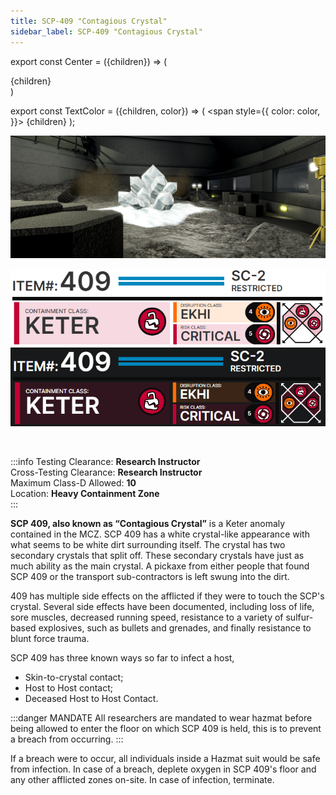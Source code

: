 ```yaml
---
title: SCP-409 "Contagious Crystal"
sidebar_label: SCP-409 "Contagious Crystal"
---
```


export const Center = ({children}) => (
   <div
      style={{
         "textAlign": "center"
      }}>
      {children}
   </div>
)

export const TextColor = ({children, color}) => (
<span
style={{
      color: color,
    }}>
{children}
</span>
);

<div style={{textAlign: 'center'}}>

![image](../../images/SCP-409.png)

![image](../../images/ACS/LightMode/SCP-409LM.png#gh-light-mode-only)![image](../../images/ACS/DarkMode/SCP-409DM.png#gh-dark-mode-only)

</div>

<br />

:::info
Testing Clearance: <TextColor color="#735cff">**Research Instructor**</TextColor> <br />
Cross-Testing Clearance: <TextColor color="#735cff">**Research Instructor**</TextColor> <br />
Maximum Class-D Allowed: <TextColor color="#FF6A00">**10**</TextColor> <br />
Location: <TextColor color="#D33D3D">**Heavy Containment Zone**</TextColor> <br />
:::


**SCP 409, also known as “Contagious Crystal”** is a Keter anomaly contained in the MCZ. SCP 409 has a white crystal-like appearance with what seems to be white dirt surrounding itself. The crystal has two secondary crystals that split off. These secondary crystals have just as much ability as the main crystal. A pickaxe from either people that found SCP 409 or the transport sub-contractors is left swung into the dirt.

409 has multiple side effects on the afflicted if they were to touch the SCP's crystal. Several side effects have been documented, including loss of life, sore muscles, decreased running speed, resistance to a variety of sulfur-based explosives, such as bullets and grenades, and finally resistance to blunt force trauma.

SCP 409 has three known ways so far to infect a host,

- Skin-to-crystal contact;
- Host to Host contact;
- Deceased Host to Host Contact.

:::danger MANDATE
All researchers are mandated to wear hazmat before being allowed to enter the floor on which SCP 409 is held, this is to prevent a breach from occurring.
:::

If a breach were to occur, all individuals inside a Hazmat suit would be safe from infection. In case of a breach, deplete oxygen in SCP 409's floor and any other afflicted zones on-site. In case of infection, terminate.
